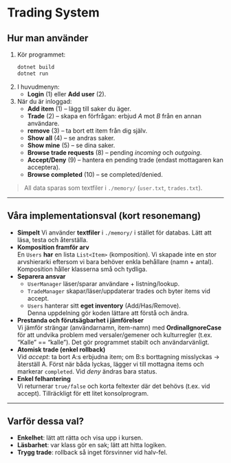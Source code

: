 # Trading System

## Hur man använder
1. Kör programmet:
   ```bash
   dotnet build
   dotnet run
   ```
2. I huvudmenyn:
   - **Login** (1) eller **Add user** (2).
3. När du är inloggad:
   - **Add item** (1) – lägg till saker du äger.
   - **Trade** (2) – skapa en förfrågan: erbjud *A* mot *B* från en annan användare.
   - **remove** (3) – ta bort ett item från dig själv.
   - **Show all** (4) – se andras saker.
   - **Show mine** (5) – se dina saker.
   - **Browse trade requests** (8) – pending *incoming* och *outgoing*.
   - **Accept/Deny** (9) – hantera en pending trade (endast mottagaren kan acceptera).
   - **Browse completed** (10) – se completed/denied.

> All data sparas som textfiler i `./memory/` (`user.txt`, `trades.txt`).

---

## Våra implementationsval (kort resonemang)
- **Simpelt** 
  Vi använder **textfiler** i `./memory/` i stället för databas. Lätt att läsa, testa och återställa.
- **Komposition framför arv**  
  En `Users` **har** en lista `List<Item>` (komposition). Vi skapade inte en stor arvshierarki eftersom vi bara behöver enkla behållare (namn + antal). Komposition håller klasserna små och tydliga.
- **Separera ansvar**  
  - `UserManager` läser/sparar användare + listning/lookup.  
  - `TradeManager` skapar/läser/uppdaterar trades och byter items vid accept.  
  - `Users` hanterar sitt **eget inventory** (Add/Has/Remove).  
  Denna uppdelning gör koden lättare att förstå och ändra.
- **Prestanda och förutsägbarhet i jämförelser**  
  Vi jämför strängar (användarnamn, item-namn) med **OrdinalIgnoreCase** för att undvika problem med versaler/gemener och kulturregler (t.ex. “Kalle” == “kalle”). Det gör programmet stabilt och användarvänligt.
- **Atomisk trade (enkel rollback)**  
  Vid *accept*: ta bort A:s erbjudna item; om B:s borttagning misslyckas → återställ A. Först när båda lyckas, lägger vi till mottagna items och markerar `completed`. Vid *deny* ändras bara status.
- **Enkel felhantering**  
  Vi returnerar `true/false` och korta feltexter där det behövs (t.ex. vid accept). Tillräckligt för ett litet konsolprogram.

---

## Varför dessa val?
- **Enkelhet**: lätt att rätta och visa upp i kursen.
- **Läsbarhet**: var klass gör en sak; lätt att hitta logiken.
- **Trygg trade**: rollback så inget försvinner vid halv-fel.

